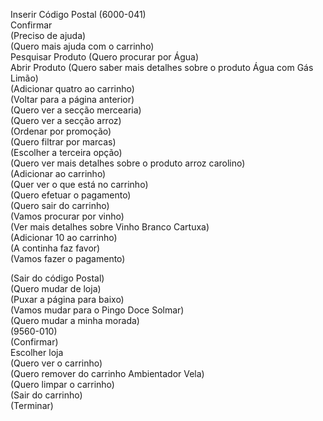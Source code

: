 Inserir Código Postal (6000-041)  
Confirmar  
(Preciso de ajuda)  
(Quero mais ajuda com o carrinho)  
Pesquisar Produto (Quero procurar por Água)  
Abrir Produto (Quero saber mais detalhes sobre o produto Água com Gás Limão)  
(Adicionar quatro ao carrinho)  
(Voltar para a página anterior)  
(Quero ver a secção mercearia)  
(Quero ver a secção arroz)  
(Ordenar por promoção)  
(Quero filtrar por marcas)  
(Escolher a terceira opção)  
(Quero ver mais detalhes sobre o produto arroz carolino)  
(Adicionar ao carrinho)  
(Quer ver o que está no carrinho)  
(Quero efetuar o pagamento)  
(Quero sair do carrinho)  
(Vamos procurar por vinho)  
(Ver mais detalhes sobre Vinho Branco Cartuxa)  
(Adicionar 10 ao carrinho)  
(A continha faz favor)  
(Vamos fazer o pagamento)  

(Sair do código Postal)  
(Quero mudar de loja)  
(Puxar a página para baixo)  
(Vamos mudar para o Pingo Doce Solmar)  
(Quero mudar a minha morada)  
(9560-010)  
(Confirmar)  
Escolher loja  
(Quero ver o carrinho)  
(Quero remover do carrinho Ambientador Vela)  
(Quero limpar o carrinho)  
(Sair do carrinho)  
(Terminar)  
